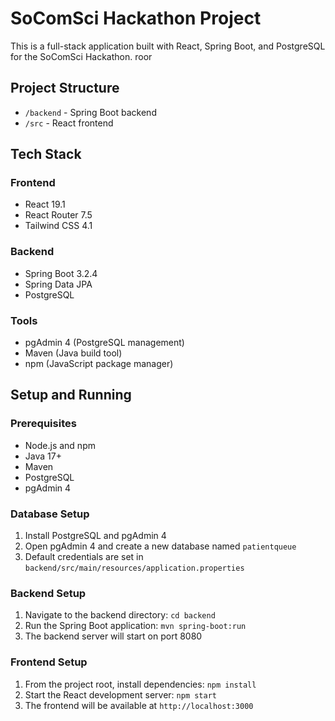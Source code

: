 # SoComSci Hackathon Project

This is a full-stack application built with React, Spring Boot, and PostgreSQL for the SoComSci Hackathon.
roor
## Project Structure

- `/backend` - Spring Boot backend
- `/src` - React frontend

## Tech Stack

### Frontend
- React 19.1
- React Router 7.5
- Tailwind CSS 4.1

### Backend
- Spring Boot 3.2.4
- Spring Data JPA
- PostgreSQL

### Tools
- pgAdmin 4 (PostgreSQL management)
- Maven (Java build tool)
- npm (JavaScript package manager)

## Setup and Running

### Prerequisites
- Node.js and npm
- Java 17+
- Maven
- PostgreSQL
- pgAdmin 4

### Database Setup
1. Install PostgreSQL and pgAdmin 4
2. Open pgAdmin 4 and create a new database named `patientqueue`
3. Default credentials are set in `backend/src/main/resources/application.properties`

### Backend Setup
1. Navigate to the backend directory: `cd backend`
2. Run the Spring Boot application: `mvn spring-boot:run`
3. The backend server will start on port 8080

### Frontend Setup
1. From the project root, install dependencies: `npm install`
2. Start the React development server: `npm start`
3. The frontend will be available at `http://localhost:3000`
